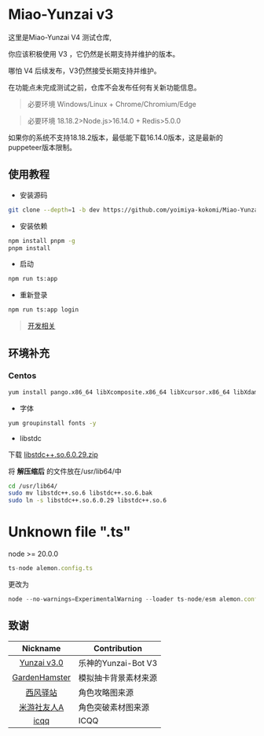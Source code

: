# Miao-Yunzai v3

这里是Miao-Yunzai V4 测试仓库,

你应该积极使用 V3 ，它仍然是长期支持并维护的版本。

哪怕 V4 后续发布，V3仍然接受长期支持并维护。

在功能点未完成测试之前，仓库不会发布任何有关新功能信息。

> 必要环境 Windows/Linux + Chrome/Chromium/Edge

> 必要环境 18.18.2>Node.js>16.14.0 + Redis>5.0.0

如果你的系统不支持18.18.2版本，最低能下载16.14.0版本，这是最新的puppeteer版本限制。


## 使用教程
 
- 安装源码

```sh
git clone --depth=1 -b dev https://github.com/yoimiya-kokomi/Miao-Yunzai.git
```

- 安装依赖

```sh
npm install pnpm -g
pnpm install
```

- 启动

```sh
npm run ts:app
```

- 重新登录

```sh
npm run ts:app login
```

> [开发相关](./DEV.md)

## 环境补充

### Centos

```sh
yum install pango.x86_64 libXcomposite.x86_64 libXcursor.x86_64 libXdamage.x86_64 libXext.x86_64 libXi.x86_64 libXtst.x86_64 cups-libs.x86_64 libXScrnSaver.x86_64 libXrandr.x86_64 GConf2.x86_64 alsa-lib.x86_64 atk.x86_64 gtk3.x86_64 -y
```

- 字体

```sh
yum groupinstall fonts -y
```

- libstdc

下载 [libstdc++.so.6.0.29.zip](https://baiyin1314.lanzouq.com/i8Nr21ig8hyf)

将 **解压缩后** 的文件放在/usr/lib64/中

```sh
cd /usr/lib64/
sudo mv libstdc++.so.6 libstdc++.so.6.bak
sudo ln -s libstdc++.so.6.0.29 libstdc++.so.6
```

# Unknown file ".ts"

node >= 20.0.0

```ts
ts-node alemon.config.ts
```

更改为

```ts
node --no-warnings=ExperimentalWarning --loader ts-node/esm alemon.config.ts
```

## 致谢

|                           Nickname                            | Contribution         |
| :-----------------------------------------------------------: | -------------------- |
|      [Yunzai v3.0](https://gitee.com/le-niao/Yunzai-Bot)      | 乐神的Yunzai-Bot V3  |
| [GardenHamster](https://github.com/GardenHamster/GenshinPray) | 模拟抽卡背景素材来源 |
|    [西风驿站](https://bbs.mihoyo.com/ys/collection/839181)    | 角色攻略图来源       |
|  [米游社友人A](https://bbs.mihoyo.com/ys/collection/428421)   | 角色突破素材图来源   |
|            [icqq](https://github.com/icqqjs/icqq)             | ICQQ                 |
